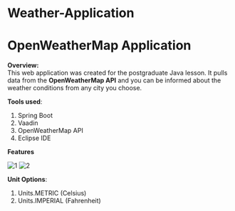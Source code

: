 # Weather-Application
# OpenWeatherMap Application #

**Overview:**\
This web application was created for the postgraduate Java lesson. It pulls data from the **OpenWeatherMap API** and you can be informed about the weather conditions from any city you choose. 


**Tools used**:

1. Spring Boot 
2. Vaadin 
3. OpenWeatherMap API
4. Eclipse IDE

**Features**

![1](https://user-images.githubusercontent.com/75641530/108637138-f423d100-7491-11eb-8a7a-0508a80216d1.jpg)
![2](https://user-images.githubusercontent.com/75641530/108637141-f71ec180-7491-11eb-9ceb-1882b3c15664.jpg)


**Unit Options**:
1. Units.METRIC (Celsius)
2. Units.IMPERIAL (Fahrenheit)

 
